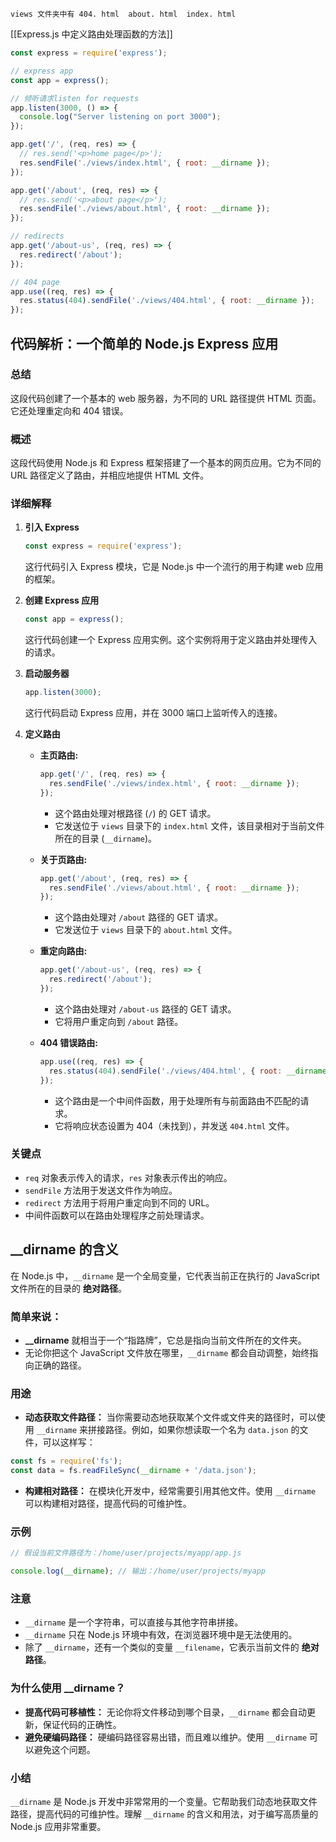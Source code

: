 	views 文件夹中有 404. html  about. html  index. html

[[Express.js 中定义路由处理函数的方法]]

```js
const express = require('express');

// express app
const app = express();

// 倾听请求listen for requests
app.listen(3000, () => {
  console.log("Server listening on port 3000");
});

app.get('/', (req, res) => {
  // res.send('<p>home page</p>');
  res.sendFile('./views/index.html', { root: __dirname });
});

app.get('/about', (req, res) => {
  // res.send('<p>about page</p>');
  res.sendFile('./views/about.html', { root: __dirname });
});

// redirects
app.get('/about-us', (req, res) => {
  res.redirect('/about');
});

// 404 page
app.use((req, res) => {
  res.status(404).sendFile('./views/404.html', { root: __dirname });
});
```

## 代码解析：一个简单的 Node.js Express 应用
### 总结

这段代码创建了一个基本的 web 服务器，为不同的 URL 路径提供 HTML 页面。它还处理重定向和 404 错误。

### 概述

这段代码使用 Node.js 和 Express 框架搭建了一个基本的网页应用。它为不同的 URL 路径定义了路由，并相应地提供 HTML 文件。
### 详细解释

1. **引入 Express**
    
    ```JavaScript
    const express = require('express');
    ```
    
    这行代码引入 Express 模块，它是 Node.js 中一个流行的用于构建 web 应用的框架。
    
2. **创建 Express 应用**
    
    ```JavaScript
    const app = express();
    ```
    
    这行代码创建一个 Express 应用实例。这个实例将用于定义路由并处理传入的请求。
    
3. **启动服务器**
    
    ```JavaScript
    app.listen(3000);
    ```
    
    这行代码启动 Express 应用，并在 3000 端口上监听传入的连接。
    
4. **定义路由**
    
    - **主页路由:**
        
        ```JavaScript
        app.get('/', (req, res) => {
          res.sendFile('./views/index.html', { root: __dirname });
        });
        ```
        
        - 这个路由处理对根路径 (`/`) 的 GET 请求。
        - 它发送位于 `views` 目录下的 `index.html` 文件，该目录相对于当前文件所在的目录 (`__dirname`)。
    - **关于页路由:**
        
        ```JavaScript
        app.get('/about', (req, res) => {
          res.sendFile('./views/about.html', { root: __dirname });
        });
        ```
        
        - 这个路由处理对 `/about` 路径的 GET 请求。
        - 它发送位于 `views` 目录下的 `about.html` 文件。
    - **重定向路由:**
        
        ```JavaScript
        app.get('/about-us', (req, res) => {
          res.redirect('/about');
        });
        ```
        
        - 这个路由处理对 `/about-us` 路径的 GET 请求。
        - 它将用户重定向到 `/about` 路径。
    - **404 错误路由:**
        
        ```JavaScript
        app.use((req, res) => {
          res.status(404).sendFile('./views/404.html', { root: __dirname });
        });
        ```
        
        - 这个路由是一个中间件函数，用于处理所有与前面路由不匹配的请求。
        - 它将响应状态设置为 404（未找到），并发送 `404.html` 文件。

### 关键点

- `req` 对象表示传入的请求，`res` 对象表示传出的响应。
- `sendFile` 方法用于发送文件作为响应。
- `redirect` 方法用于将用户重定向到不同的 URL。
- 中间件函数可以在路由处理程序之前处理请求。

## __dirname 的含义

在 Node.js 中，`__dirname` 是一个全局变量，它代表当前正在执行的 JavaScript 文件所在的目录的 **绝对路径**。

### 简单来说：

- **__dirname** 就相当于一个“指路牌”，它总是指向当前文件所在的文件夹。
- 无论你把这个 JavaScript 文件放在哪里，`__dirname` 都会自动调整，始终指向正确的路径。

### 用途

- **动态获取文件路径：** 当你需要动态地获取某个文件或文件夹的路径时，可以使用 `__dirname` 来拼接路径。例如，如果你想读取一个名为 `data.json` 的文件，可以这样写：

```JavaScript
const fs = require('fs');
const data = fs.readFileSync(__dirname + '/data.json');
```

- **构建相对路径：** 在模块化开发中，经常需要引用其他文件。使用 `__dirname` 可以构建相对路径，提高代码的可维护性。

### 示例

```JavaScript
// 假设当前文件路径为：/home/user/projects/myapp/app.js

console.log(__dirname); // 输出：/home/user/projects/myapp
```

### 注意

- `__dirname` 是一个字符串，可以直接与其他字符串拼接。
- `__dirname` 只在 Node.js 环境中有效，在浏览器环境中是无法使用的。
- 除了 `__dirname`，还有一个类似的变量 `__filename`，它表示当前文件的 **绝对路径**。

### 为什么使用 __dirname？

- **提高代码可移植性：** 无论你将文件移动到哪个目录，`__dirname` 都会自动更新，保证代码的正确性。
- **避免硬编码路径：** 硬编码路径容易出错，而且难以维护。使用 `__dirname` 可以避免这个问题。

### 小结

`__dirname` 是 Node.js 开发中非常常用的一个变量。它帮助我们动态地获取文件路径，提高代码的可维护性。理解 `__dirname` 的含义和用法，对于编写高质量的 Node.js 应用非常重要。